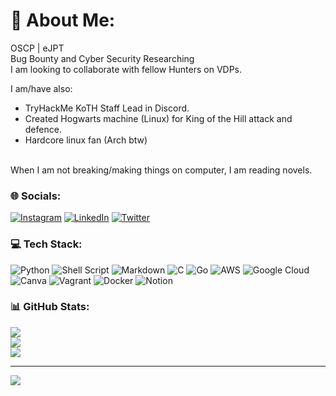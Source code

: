 # 💫 About Me:
OSCP | eJPT<br>Bug Bounty and Cyber Security Researching <br>I am looking to collaborate with fellow Hunters on VDPs.<br>
  
I am/have also:
- TryHackMe KoTH Staff Lead in Discord.
- Created Hogwarts machine (Linux) for King of the Hill attack and defence.
- Hardcore linux fan (Arch btw)
<br> 
When I am not breaking/making things on computer, I am reading novels. 

### 🌐 Socials:
[![Instagram](https://img.shields.io/badge/Instagram-%23E4405F.svg?logo=Instagram&logoColor=white)](https://instagram.com/___mrholmes) [![LinkedIn](https://img.shields.io/badge/LinkedIn-%230077B5.svg?logo=linkedin&logoColor=white)](https://linkedin.com/in/singh-hardeep-) [![Twitter](https://img.shields.io/badge/Twitter-%231DA1F2.svg?logo=Twitter&logoColor=white)](https://twitter.com/__mrholmes) 

### 💻 Tech Stack:
![Python](https://img.shields.io/badge/python-3670A0?style=for-the-badge&logo=python&logoColor=ffdd54) ![Shell Script](https://img.shields.io/badge/shell_script-%23121011.svg?style=for-the-badge&logo=gnu-bash&logoColor=white) ![Markdown](https://img.shields.io/badge/markdown-%23000000.svg?style=for-the-badge&logo=markdown&logoColor=white) ![C](https://img.shields.io/badge/c-%2300599C.svg?style=for-the-badge&logo=c&logoColor=white) ![Go](https://img.shields.io/badge/go-%2300ADD8.svg?style=for-the-badge&logo=go&logoColor=white) ![AWS](https://img.shields.io/badge/AWS-%23FF9900.svg?style=for-the-badge&logo=amazon-aws&logoColor=white) ![Google Cloud](https://img.shields.io/badge/Google%20Cloud-%234285F4.svg?style=for-the-badge&logo=google-cloud&logoColor=white) ![Canva](https://img.shields.io/badge/Canva-%2300C4CC.svg?style=for-the-badge&logo=Canva&logoColor=white) ![Vagrant](https://img.shields.io/badge/vagrant-%231563FF.svg?style=for-the-badge&logo=vagrant&logoColor=white) ![Docker](https://img.shields.io/badge/docker-%230db7ed.svg?style=for-the-badge&logo=docker&logoColor=white) ![Notion](https://img.shields.io/badge/Notion-%23000000.svg?style=for-the-badge&logo=notion&logoColor=white)
### 📊 GitHub Stats:
![](https://github-readme-stats.vercel.app/api?username=holmes-py&theme=monokai&hide_border=false&include_all_commits=true&count_private=true)<br/>
![](https://github-readme-streak-stats.herokuapp.com/?user=holmes-py&theme=monokai&hide_border=false)<br/>
![](https://github-readme-stats.vercel.app/api/top-langs/?username=holmes-py&theme=monokai&hide_border=false&include_all_commits=true&count_private=true&layout=compact)


---
[![](https://visitcount.itsvg.in/api?id=holmes-py&icon=0&color=0)](https://visitcount.itsvg.in)
